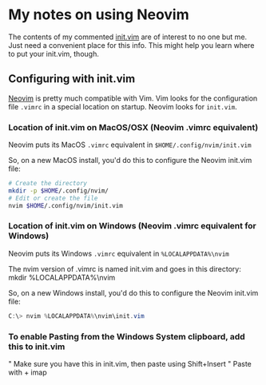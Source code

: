 # My notes on using Neovim

The contents of my commented [init.vim](init.vim) are of interest to no one but me. Just need a convenient place for this info. This might help you learn where to put your init.vim, though.

## Configuring with init.vim

[Neovim](https://neovim.io) is pretty much compatible with Vim. Vim looks for the configuration file
`.vimrc` in a special location on startup. Neovim looks for `init.vim`.

### Location of init.vim on MacOS/OSX (Neovim .vimrc equivalent)

Neovim puts its MacOS `.vimrc` equivalent in `$HOME/.config/nvim/init.vim`

So, on a new MacOS install, you'd do this to configure the Neovim init.vim file:

```bash
# Create the directory
mkdir -p $HOME/.config/nvim/
# Edit or create the file
nvim $HOME/.config/nvim/init.vim
```

### Location of init.vim on Windows (Neovim .vimrc equivalent for Windows)

Neovim puts its Windows `.vimrc` equivalent in `%LOCALAPPDATA%\nvim`

The nvim version of .vimrc is named init.vim and goes in this directory:
mkdir  %LOCALAPPDATA%\nvim

So, on a new Windows install, you'd do this to configure the Neovim init.vim file:

```powershell
C:\> nvim %LOCALAPPDATA%\nvim\init.vim
```

### To enable Pasting from the Windows System clipboard, add this to init.vim
" Make sure you have this in init.vim, then paste using Shift+Insert
" Paste with <Shift> + <Insert>
imap <S-Insert> <C-R>
